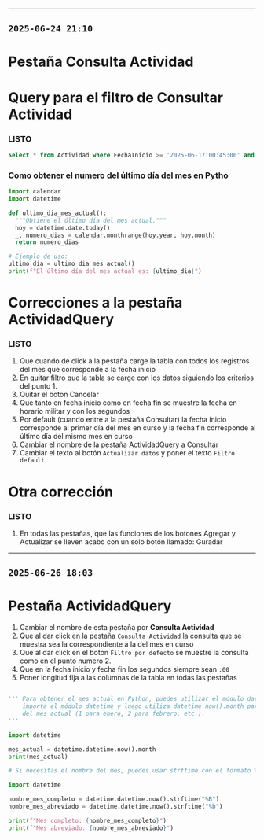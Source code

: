 
---
`2025-06-24 21:10`
---

# Pestaña Consulta Actividad

# Query para el filtro de Consultar Actividad
### LISTO
```sql
Select * from Actividad where FechaInicio >= '2025-06-17T00:45:00' and fechaFin <= '2025-06-31T20:22:27'
```

### Como obtener el numero del último día del mes en Pytho
```python
import calendar
import datetime

def ultimo_dia_mes_actual():
  """Obtiene el último día del mes actual."""
  hoy = datetime.date.today()
  _, numero_dias = calendar.monthrange(hoy.year, hoy.month)
  return numero_dias

# Ejemplo de uso:
ultimo_dia = ultimo_dia_mes_actual()
print(f"El último día del mes actual es: {ultimo_dia}")
```




# Correcciones a la pestaña ActividadQuery
### LISTO

1. Que cuando de click a la pestaña carge la tabla con todos los registros del mes que corresponde a la fecha inicio
2. En quitar filtro que la tabla se carge con los datos siguiendo los criterios del punto 1.
3. Quitar el boton Cancelar
4. Que tanto en fecha inicio como en fecha fin se muestre la fecha en horario militar y con los segundos
5. Por default (cuando entre a la pestaña Consultar) la fecha inicio corresponde al primer día del mes en curso y la fecha fin corresponde al último día del mismo mes en curso
6. Cambiar el nombre de la pestaña ActividadQuery a Consultar
7. Cambiar el texto al botón `Actualizar datos` y poner el texto `Filtro default`





# Otra corrección
### LISTO
1. En todas las pestañas, que las funciones de los botones Agregar y Actualizar se lleven acabo con un solo botón llamado: Guradar

---
`2025-06-26 18:03`
---




# Pestaña ActividadQuery

1. Cambiar el nombre de esta pestaña por **Consulta Actividad**
2. Que al dar click en la pestaña `Consulta Actividad` la consulta que se muestra sea la correspondiente a la del mes en curso
3. Que al dar click en el boton `Filtro por defecto` se muestre la consulta como en el punto numero 2.
4. Que en la fecha inicio y fecha fin los segundos siempre sean `:00`
5. Poner longitud fija a las columnas de la tabla en todas las pestañas


```python

''' Para obtener el mes actual en Python, puedes utilizar el módulo datetime. Primero, 
    importa el módulo datetime y luego utiliza datetime.now().month para obtener el número 
    del mes actual (1 para enero, 2 para febrero, etc.). 
'''

import datetime

mes_actual = datetime.datetime.now().month
print(mes_actual)

# Si necesitas el nombre del mes, puedes usar strftime con el formato %B (nombre completo del mes) o %b (nombre abreviado). 

import datetime

nombre_mes_completo = datetime.datetime.now().strftime("%B")
nombre_mes_abreviado = datetime.datetime.now().strftime("%b")

print(f"Mes completo: {nombre_mes_completo}")
print(f"Mes abreviado: {nombre_mes_abreviado}")

```